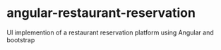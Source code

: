 # angular-restaurant-reservation
UI implemention of a restaurant reservation platform using Angular and bootstrap
